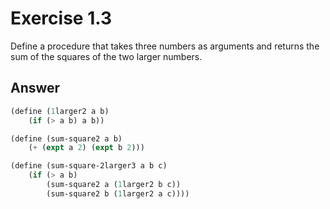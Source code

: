 # Exercise 1.3

Define a procedure that takes three numbers as arguments and returns the sum of 
the squares of the two larger numbers.

## Answer

```scheme
(define (1larger2 a b)
    (if (> a b) a b))

(define (sum-square2 a b)
    (+ (expt a 2) (expt b 2)))

(define (sum-square-2larger3 a b c)
    (if (> a b)
        (sum-square2 a (1larger2 b c))
        (sum-square2 b (1larger2 a c))))
```
